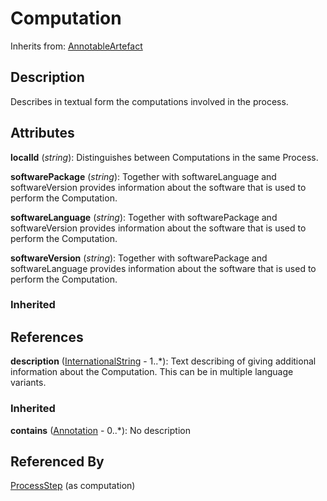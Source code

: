 
# Computation

Inherits from: [AnnotableArtefact](../Base/AnnotableArtefact.md)



## Description

Describes in textual form the computations involved in the process.


## Attributes

**localId** (*string*): Distinguishes between Computations in the same Process.

**softwarePackage** (*string*): Together with softwareLanguage and softwareVersion provides information about the software that is used to perform the Computation.

**softwareLanguage** (*string*): Together with softwarePackage and softwareVersion provides information about the software that is used to perform the Computation.

**softwareVersion** (*string*): Together with softwarePackage and softwareLanguage provides information about the software that is used to perform the Computation.

### Inherited



## References

**description** ([InternationalString](../Base/InternationalString.md) - 1..*): Text describing of giving additional information about the Computation. This can be in multiple language variants.

### Inherited

**contains** ([Annotation](../Base/Annotation.md) - 0..*): No description


## Referenced By

[ProcessStep](ProcessStep.md) (as computation)



